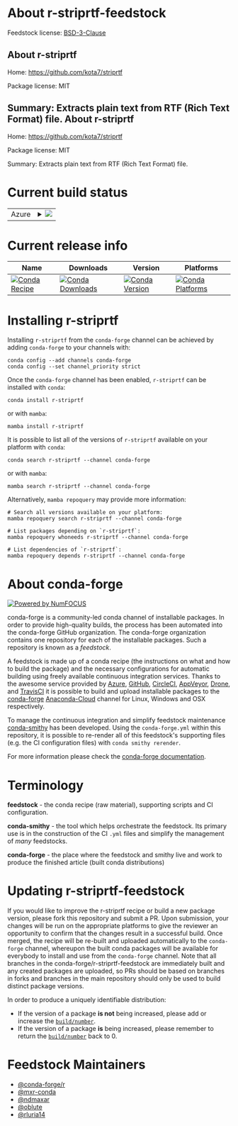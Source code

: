 About r-striprtf-feedstock
==========================

Feedstock license: [BSD-3-Clause](https://github.com/conda-forge/r-striprtf-feedstock/blob/main/LICENSE.txt)

About r-striprtf
----------------

Home: https://github.com/kota7/striprtf

Package license: MIT

Summary: Extracts plain text from RTF (Rich Text Format) file.
About r-striprtf
----------------

Home: https://github.com/kota7/striprtf

Package license: MIT

Summary: Extracts plain text from RTF (Rich Text Format) file.

Current build status
====================


<table>
    
  <tr>
    <td>Azure</td>
    <td>
      <details>
        <summary>
          <a href="https://dev.azure.com/conda-forge/feedstock-builds/_build/latest?definitionId=9940&branchName=main">
            <img src="https://dev.azure.com/conda-forge/feedstock-builds/_apis/build/status/r-striprtf-feedstock?branchName=main">
          </a>
        </summary>
        <table>
          <thead><tr><th>Variant</th><th>Status</th></tr></thead>
          <tbody><tr>
              <td>linux_64_r_base4.2</td>
              <td>
                <a href="https://dev.azure.com/conda-forge/feedstock-builds/_build/latest?definitionId=9940&branchName=main">
                  <img src="https://dev.azure.com/conda-forge/feedstock-builds/_apis/build/status/r-striprtf-feedstock?branchName=main&jobName=linux&configuration=linux%20linux_64_r_base4.2" alt="variant">
                </a>
              </td>
            </tr><tr>
              <td>linux_64_r_base4.3</td>
              <td>
                <a href="https://dev.azure.com/conda-forge/feedstock-builds/_build/latest?definitionId=9940&branchName=main">
                  <img src="https://dev.azure.com/conda-forge/feedstock-builds/_apis/build/status/r-striprtf-feedstock?branchName=main&jobName=linux&configuration=linux%20linux_64_r_base4.3" alt="variant">
                </a>
              </td>
            </tr><tr>
              <td>osx_64_r_base4.2</td>
              <td>
                <a href="https://dev.azure.com/conda-forge/feedstock-builds/_build/latest?definitionId=9940&branchName=main">
                  <img src="https://dev.azure.com/conda-forge/feedstock-builds/_apis/build/status/r-striprtf-feedstock?branchName=main&jobName=osx&configuration=osx%20osx_64_r_base4.2" alt="variant">
                </a>
              </td>
            </tr><tr>
              <td>osx_64_r_base4.3</td>
              <td>
                <a href="https://dev.azure.com/conda-forge/feedstock-builds/_build/latest?definitionId=9940&branchName=main">
                  <img src="https://dev.azure.com/conda-forge/feedstock-builds/_apis/build/status/r-striprtf-feedstock?branchName=main&jobName=osx&configuration=osx%20osx_64_r_base4.3" alt="variant">
                </a>
              </td>
            </tr><tr>
              <td>win_64</td>
              <td>
                <a href="https://dev.azure.com/conda-forge/feedstock-builds/_build/latest?definitionId=9940&branchName=main">
                  <img src="https://dev.azure.com/conda-forge/feedstock-builds/_apis/build/status/r-striprtf-feedstock?branchName=main&jobName=win&configuration=win%20win_64_" alt="variant">
                </a>
              </td>
            </tr>
          </tbody>
        </table>
      </details>
    </td>
  </tr>
</table>

Current release info
====================

| Name | Downloads | Version | Platforms |
| --- | --- | --- | --- |
| [![Conda Recipe](https://img.shields.io/badge/recipe-r--striprtf-green.svg)](https://anaconda.org/conda-forge/r-striprtf) | [![Conda Downloads](https://img.shields.io/conda/dn/conda-forge/r-striprtf.svg)](https://anaconda.org/conda-forge/r-striprtf) | [![Conda Version](https://img.shields.io/conda/vn/conda-forge/r-striprtf.svg)](https://anaconda.org/conda-forge/r-striprtf) | [![Conda Platforms](https://img.shields.io/conda/pn/conda-forge/r-striprtf.svg)](https://anaconda.org/conda-forge/r-striprtf) |

Installing r-striprtf
=====================

Installing `r-striprtf` from the `conda-forge` channel can be achieved by adding `conda-forge` to your channels with:

```
conda config --add channels conda-forge
conda config --set channel_priority strict
```

Once the `conda-forge` channel has been enabled, `r-striprtf` can be installed with `conda`:

```
conda install r-striprtf
```

or with `mamba`:

```
mamba install r-striprtf
```

It is possible to list all of the versions of `r-striprtf` available on your platform with `conda`:

```
conda search r-striprtf --channel conda-forge
```

or with `mamba`:

```
mamba search r-striprtf --channel conda-forge
```

Alternatively, `mamba repoquery` may provide more information:

```
# Search all versions available on your platform:
mamba repoquery search r-striprtf --channel conda-forge

# List packages depending on `r-striprtf`:
mamba repoquery whoneeds r-striprtf --channel conda-forge

# List dependencies of `r-striprtf`:
mamba repoquery depends r-striprtf --channel conda-forge
```


About conda-forge
=================

[![Powered by
NumFOCUS](https://img.shields.io/badge/powered%20by-NumFOCUS-orange.svg?style=flat&colorA=E1523D&colorB=007D8A)](https://numfocus.org)

conda-forge is a community-led conda channel of installable packages.
In order to provide high-quality builds, the process has been automated into the
conda-forge GitHub organization. The conda-forge organization contains one repository
for each of the installable packages. Such a repository is known as a *feedstock*.

A feedstock is made up of a conda recipe (the instructions on what and how to build
the package) and the necessary configurations for automatic building using freely
available continuous integration services. Thanks to the awesome service provided by
[Azure](https://azure.microsoft.com/en-us/services/devops/), [GitHub](https://github.com/),
[CircleCI](https://circleci.com/), [AppVeyor](https://www.appveyor.com/),
[Drone](https://cloud.drone.io/welcome), and [TravisCI](https://travis-ci.com/)
it is possible to build and upload installable packages to the
[conda-forge](https://anaconda.org/conda-forge) [Anaconda-Cloud](https://anaconda.org/)
channel for Linux, Windows and OSX respectively.

To manage the continuous integration and simplify feedstock maintenance
[conda-smithy](https://github.com/conda-forge/conda-smithy) has been developed.
Using the ``conda-forge.yml`` within this repository, it is possible to re-render all of
this feedstock's supporting files (e.g. the CI configuration files) with ``conda smithy rerender``.

For more information please check the [conda-forge documentation](https://conda-forge.org/docs/).

Terminology
===========

**feedstock** - the conda recipe (raw material), supporting scripts and CI configuration.

**conda-smithy** - the tool which helps orchestrate the feedstock.
                   Its primary use is in the construction of the CI ``.yml`` files
                   and simplify the management of *many* feedstocks.

**conda-forge** - the place where the feedstock and smithy live and work to
                  produce the finished article (built conda distributions)


Updating r-striprtf-feedstock
=============================

If you would like to improve the r-striprtf recipe or build a new
package version, please fork this repository and submit a PR. Upon submission,
your changes will be run on the appropriate platforms to give the reviewer an
opportunity to confirm that the changes result in a successful build. Once
merged, the recipe will be re-built and uploaded automatically to the
`conda-forge` channel, whereupon the built conda packages will be available for
everybody to install and use from the `conda-forge` channel.
Note that all branches in the conda-forge/r-striprtf-feedstock are
immediately built and any created packages are uploaded, so PRs should be based
on branches in forks and branches in the main repository should only be used to
build distinct package versions.

In order to produce a uniquely identifiable distribution:
 * If the version of a package **is not** being increased, please add or increase
   the [``build/number``](https://docs.conda.io/projects/conda-build/en/latest/resources/define-metadata.html#build-number-and-string).
 * If the version of a package **is** being increased, please remember to return
   the [``build/number``](https://docs.conda.io/projects/conda-build/en/latest/resources/define-metadata.html#build-number-and-string)
   back to 0.

Feedstock Maintainers
=====================

* [@conda-forge/r](https://github.com/conda-forge/r/)
* [@mxr-conda](https://github.com/mxr-conda/)
* [@ndmaxar](https://github.com/ndmaxar/)
* [@oblute](https://github.com/oblute/)
* [@rluria14](https://github.com/rluria14/)

